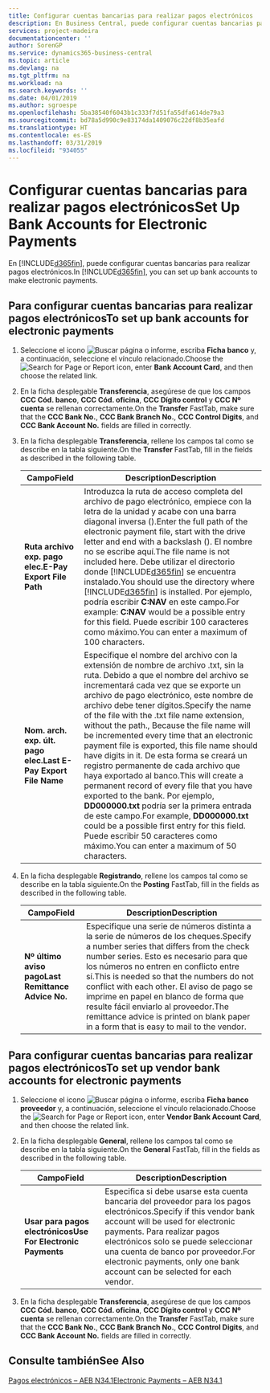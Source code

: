 ```yaml
---
title: Configurar cuentas bancarias para realizar pagos electrónicos
description: En Business Central, puede configurar cuentas bancarias para realizar pagos electrónicos.
services: project-madeira
documentationcenter: ''
author: SorenGP
ms.service: dynamics365-business-central
ms.topic: article
ms.devlang: na
ms.tgt_pltfrm: na
ms.workload: na
ms.search.keywords: ''
ms.date: 04/01/2019
ms.author: sgroespe
ms.openlocfilehash: 5ba38540f6043b1c333f7d51fa55dfa614de79a3
ms.sourcegitcommit: bd78a5d990c9e83174da1409076c22df8b35eafd
ms.translationtype: HT
ms.contentlocale: es-ES
ms.lasthandoff: 03/31/2019
ms.locfileid: "934055"
---
```

# <a name="set-up-bank-accounts-for-electronic-payments"></a><span data-ttu-id="b4448-103">Configurar cuentas bancarias para realizar pagos electrónicos</span><span class="sxs-lookup"><span data-stu-id="b4448-103">Set Up Bank Accounts for Electronic Payments</span></span>
<span data-ttu-id="b4448-104">En [!INCLUDE[d365fin](../../includes/d365fin_md.md)], puede configurar cuentas bancarias para realizar pagos electrónicos.</span><span class="sxs-lookup"><span data-stu-id="b4448-104">In [!INCLUDE[d365fin](../../includes/d365fin_md.md)], you can set up bank accounts to make electronic payments.</span></span>  

## <a name="to-set-up-bank-accounts-for-electronic-payments"></a><span data-ttu-id="b4448-105">Para configurar cuentas bancarias para realizar pagos electrónicos</span><span class="sxs-lookup"><span data-stu-id="b4448-105">To set up bank accounts for electronic payments</span></span>  

1.  <span data-ttu-id="b4448-106">Seleccione el icono ![Buscar página o informe](../../media/ui-search/search_small.png "icono Buscar página o informe"), escriba **Ficha banco** y, a continuación, seleccione el vínculo relacionado.</span><span class="sxs-lookup"><span data-stu-id="b4448-106">Choose the ![Search for Page or Report](../../media/ui-search/search_small.png "Search for Page or Report icon") icon, enter **Bank Account Card**, and then choose the related link.</span></span>  
2.  <span data-ttu-id="b4448-107">En la ficha desplegable **Transferencia**, asegúrese de que los campos **CCC Cód. banco**, **CCC Cód. oficina**, **CCC Dígito control** y **CCC Nº cuenta** se rellenan correctamente.</span><span class="sxs-lookup"><span data-stu-id="b4448-107">On the **Transfer** FastTab, make sure that the **CCC Bank No.**, **CCC Bank Branch No.**, **CCC Control Digits**, and **CCC Bank Account No.** fields are filled in correctly.</span></span>  
3.  <span data-ttu-id="b4448-108">En la ficha desplegable **Transferencia**, rellene los campos tal como se describe en la tabla siguiente.</span><span class="sxs-lookup"><span data-stu-id="b4448-108">On the **Transfer** FastTab, fill in the fields as described in the following table.</span></span>  

    |<span data-ttu-id="b4448-109">Campo</span><span class="sxs-lookup"><span data-stu-id="b4448-109">Field</span></span>|<span data-ttu-id="b4448-110">Description</span><span class="sxs-lookup"><span data-stu-id="b4448-110">Description</span></span>|  
    |---------------------------------|---------------------------------------|  
    |<span data-ttu-id="b4448-111">**Ruta archivo exp. pago elec.**</span><span class="sxs-lookup"><span data-stu-id="b4448-111">**E-Pay Export File Path**</span></span>|<span data-ttu-id="b4448-112">Introduzca la ruta de acceso completa del archivo de pago electrónico, empiece con la letra de la unidad y acabe con una barra diagonal inversa (\).</span><span class="sxs-lookup"><span data-stu-id="b4448-112">Enter the full path of the electronic payment file, start with the drive letter and end with a backslash ().</span></span> <span data-ttu-id="b4448-113">El nombre no se escribe aquí.</span><span class="sxs-lookup"><span data-stu-id="b4448-113">The file name is not included here.</span></span> <span data-ttu-id="b4448-114">Debe utilizar el directorio donde [!INCLUDE[d365fin](../../includes/d365fin_md.md)] se encuentra instalado.</span><span class="sxs-lookup"><span data-stu-id="b4448-114">You should use the directory where [!INCLUDE[d365fin](../../includes/d365fin_md.md)] is installed.</span></span> <span data-ttu-id="b4448-115">Por ejemplo, podría escribir **C:NAV** en este campo.</span><span class="sxs-lookup"><span data-stu-id="b4448-115">For example: **C:NAV** would be a possible entry for this field.</span></span> <span data-ttu-id="b4448-116">Puede escribir 100 caracteres como máximo.</span><span class="sxs-lookup"><span data-stu-id="b4448-116">You can enter a maximum of 100 characters.</span></span>|  
    |<span data-ttu-id="b4448-117">**Nom. arch. exp. últ. pago elec.**</span><span class="sxs-lookup"><span data-stu-id="b4448-117">**Last E-Pay Export File Name**</span></span>|<span data-ttu-id="b4448-118">Especifique el nombre del archivo con la extensión de nombre de archivo .txt, sin la ruta. Debido a que el nombre del archivo se incrementará cada vez que se exporte un archivo de pago electrónico, este nombre de archivo debe tener dígitos.</span><span class="sxs-lookup"><span data-stu-id="b4448-118">Specify the name of the file with the .txt file name extension, without the path., Because the file name will be incremented every time that an electronic payment file is exported, this file name should have digits in it.</span></span> <span data-ttu-id="b4448-119">De esta forma se creará un registro permanente de cada archivo que haya exportado al banco.</span><span class="sxs-lookup"><span data-stu-id="b4448-119">This will create a permanent record of every file that you have exported to the bank.</span></span> <span data-ttu-id="b4448-120">Por ejemplo, **DD000000.txt** podría ser la primera entrada de este campo.</span><span class="sxs-lookup"><span data-stu-id="b4448-120">For example, **DD000000.txt** could be a possible first entry for this field.</span></span> <span data-ttu-id="b4448-121">Puede escribir 50 caracteres como máximo.</span><span class="sxs-lookup"><span data-stu-id="b4448-121">You can enter a maximum of 50 characters.</span></span>|  

4.  <span data-ttu-id="b4448-122">En la ficha desplegable **Registrando**, rellene los campos tal como se describe en la tabla siguiente.</span><span class="sxs-lookup"><span data-stu-id="b4448-122">On the **Posting** FastTab, fill in the fields as described in the following table.</span></span>  

    |<span data-ttu-id="b4448-123">Campo</span><span class="sxs-lookup"><span data-stu-id="b4448-123">Field</span></span>|<span data-ttu-id="b4448-124">Description</span><span class="sxs-lookup"><span data-stu-id="b4448-124">Description</span></span>|  
    |---------------------------------|---------------------------------------|  
    |<span data-ttu-id="b4448-125">**Nº último aviso pago**</span><span class="sxs-lookup"><span data-stu-id="b4448-125">**Last Remittance Advice No.**</span></span>|<span data-ttu-id="b4448-126">Especifique una serie de números distinta a la serie de números de los cheques.</span><span class="sxs-lookup"><span data-stu-id="b4448-126">Specify a number series that differs from the check number series.</span></span> <span data-ttu-id="b4448-127">Esto es necesario para que los números no entren en conflicto entre sí.</span><span class="sxs-lookup"><span data-stu-id="b4448-127">This is needed so that the numbers do not conflict with each other.</span></span> <span data-ttu-id="b4448-128">El aviso de pago se imprime en papel en blanco de forma que resulte fácil enviarlo al proveedor.</span><span class="sxs-lookup"><span data-stu-id="b4448-128">The remittance advice is printed on blank paper in a form that is easy to mail to the vendor.</span></span>|  

## <a name="to-set-up-vendor-bank-accounts-for-electronic-payments"></a><span data-ttu-id="b4448-129">Para configurar cuentas bancarias para realizar pagos electrónicos</span><span class="sxs-lookup"><span data-stu-id="b4448-129">To set up vendor bank accounts for electronic payments</span></span>  

1.  <span data-ttu-id="b4448-130">Seleccione el icono ![Buscar página o informe](../../media/ui-search/search_small.png "icono Buscar página o informe"), escriba **Ficha banco proveedor** y, a continuación, seleccione el vínculo relacionado.</span><span class="sxs-lookup"><span data-stu-id="b4448-130">Choose the ![Search for Page or Report](../../media/ui-search/search_small.png "Search for Page or Report icon") icon, enter **Vendor Bank Account Card**, and then choose the related link.</span></span>  
2.  <span data-ttu-id="b4448-131">En la ficha desplegable **General**, rellene los campos tal como se describe en la tabla siguiente.</span><span class="sxs-lookup"><span data-stu-id="b4448-131">On the **General** FastTab, fill in the fields as described in the following table.</span></span>  

    |<span data-ttu-id="b4448-132">Campo</span><span class="sxs-lookup"><span data-stu-id="b4448-132">Field</span></span>|<span data-ttu-id="b4448-133">Description</span><span class="sxs-lookup"><span data-stu-id="b4448-133">Description</span></span>|  
    |---------------------------------|---------------------------------------|  
    |<span data-ttu-id="b4448-134">**Usar para pagos electrónicos**</span><span class="sxs-lookup"><span data-stu-id="b4448-134">**Use For Electronic Payments**</span></span>|<span data-ttu-id="b4448-135">Especifica si debe usarse esta cuenta bancaria del proveedor para los pagos electrónicos.</span><span class="sxs-lookup"><span data-stu-id="b4448-135">Specify if this vendor bank account will be used for electronic payments.</span></span> <span data-ttu-id="b4448-136">Para realizar pagos electrónicos solo se puede seleccionar una cuenta de banco por proveedor.</span><span class="sxs-lookup"><span data-stu-id="b4448-136">For electronic payments, only one bank account can be selected for each vendor.</span></span>|  

3.  <span data-ttu-id="b4448-137">En la ficha desplegable **Transferencia**, asegúrese de que los campos **CCC Cód. banco**, **CCC Cód. oficina**, **CCC Dígito control** y **CCC Nº cuenta** se rellenan correctamente.</span><span class="sxs-lookup"><span data-stu-id="b4448-137">On the **Transfer** FastTab, make sure that the **CCC Bank No.**, **CCC Bank Branch No.**, **CCC Control Digits**, and **CCC Bank Account No.** fields are filled in correctly.</span></span>  

## <a name="see-also"></a><span data-ttu-id="b4448-138">Consulte también</span><span class="sxs-lookup"><span data-stu-id="b4448-138">See Also</span></span>  
 [<span data-ttu-id="b4448-139">Pagos electrónicos – AEB N34.1</span><span class="sxs-lookup"><span data-stu-id="b4448-139">Electronic Payments – AEB N34.1</span></span>](electronic-payments-aeb-n341.md)
